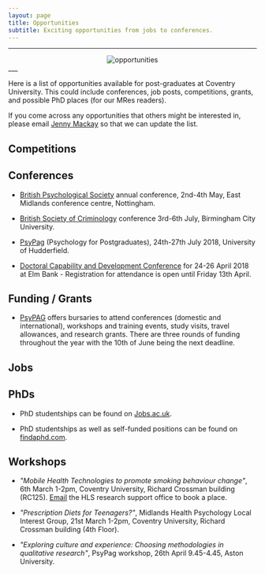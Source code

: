 ```yaml
---
layout: page
title: Opportunities
subtitle: Exciting opportunities from jobs to conferences.
---
```


___
<center>
  <img src = "http://www.cfrinc.net/hs-fs/hubfs/Blog_Images/market-research-opportunity.jpg?t=1520480222622&width=450&name=market-research-opportunity.jpg" alt="opportunities" />
</center>
___


Here is a list of opportunities available for post-graduates at Coventry University. This could include conferences, job posts, competitions, grants, and possible PhD places (for our MRes readers).

If you come across any opportunities that others might be interested in, please email [Jenny Mackay](mailto:cov.pgrnewsletter+opportunities@gmail.com) so that we can update the list.  

## Competitions

## Conferences

* [British Psychological Society](https://www1.bps.org.uk/events/conferences/annual-conference-2018) annual conference, 2nd-4th May, East Midlands conference centre, Nottingham.

* [British Society of Criminology](https://www.bcu.ac.uk/social-sciences/criminology/british-society-of-criminology-conference-2018 ) conference 3rd-6th July,  Birmingham City University.

* [PsyPag](https://www.psypag2018.com/) (Psychology for Postgraduates), 24th-27th July 2018, University of Hudderfield.

* [Doctoral Capability and Development Conference](http://recap.coventry.domains/DCAD2018/programme/)  for 24-26 April 2018 at Elm Bank - Registration for attendance is open until Friday 13th April. 

## Funding / Grants

* [PsyPAG](http://www.psypag.co.uk/bursaries-2/) offers bursaries to attend conferences (domestic and international), workshops and training events, study visits, travel allowances, and research grants. There are three rounds of funding throughout the year with the 10th of June being the next deadline.  

## Jobs

## PhDs

* PhD studentships can be found on [Jobs.ac.uk](http://www.jobs.ac.uk/).

* PhD studentships as well as self-funded positions can be found on [findaphd.com](https://www.findaphd.com/).

## Workshops

* *"Mobile Health Technologies to promote smoking behaviour change"*, 6th March 1-2pm, Coventry University, Richard Crossman building (RC125). [Email](mailto:hls.rso@coventry.ac.uk) the HLS research support office to book a place.

* *"Prescription Diets for Teenagers?"*, Midlands Health Psychology Local Interest Group, 21st March 1-2pm, Coventry University, Richard Crossman building (4th Floor).

* *"Exploring culture and experience: Choosing methodologies in qualitative research"*, PsyPag workshop, 26th April 9.45-4.45, Aston University.
